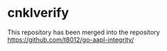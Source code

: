 # cnklverify

This repository has been merged into the repository https://github.com/t8012/go-aapl-integrity/


